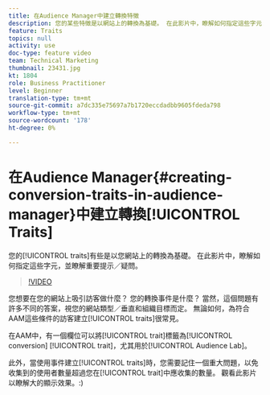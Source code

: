 ```yaml
---
title: 在Audience Manager中建立轉換特徵
description: 您的某些特徵是以網站上的轉換為基礎。 在此影片中，瞭解如何指定這些字元，並瞭解重要提示／疑問。
feature: Traits
topics: null
activity: use
doc-type: feature video
team: Technical Marketing
thumbnail: 23431.jpg
kt: 1804
role: Business Practitioner
level: Beginner
translation-type: tm+mt
source-git-commit: a7dc335e75697a7b1720eccdadbb9605fdeda798
workflow-type: tm+mt
source-wordcount: '178'
ht-degree: 0%

---
```



# 在Audience Manager{#creating-conversion-traits-in-audience-manager}中建立轉換[!UICONTROL Traits]

您的[!UICONTROL traits]有些是以您網站上的轉換為基礎。 在此影片中，瞭解如何指定這些字元，並瞭解重要提示／疑問。

>[!VIDEO](https://video.tv.adobe.com/v/23431/?quality=12)

您想要在您的網站上吸引訪客做什麼？ 您的轉換事件是什麼？ 當然，這個問題有許多不同的答案，視您的網站類型／垂直和組織目標而定。 無論如何，為符合AAM這些條件的訪客建立[!UICONTROL traits]很常見。

在AAM中，有一個欄位可以將[!UICONTROL trait]標籤為[!UICONTROL conversion] [!UICONTROL trait]，尤其用於[!UICONTROL Audience Lab]。

此外，當使用事件建立[!UICONTROL traits]時，您需要記住一個重大問題，以免收集到的使用者數量超過您在[!UICONTROL trait]中應收集的數量。 觀看此影片以瞭解大的顯示效果。:)

